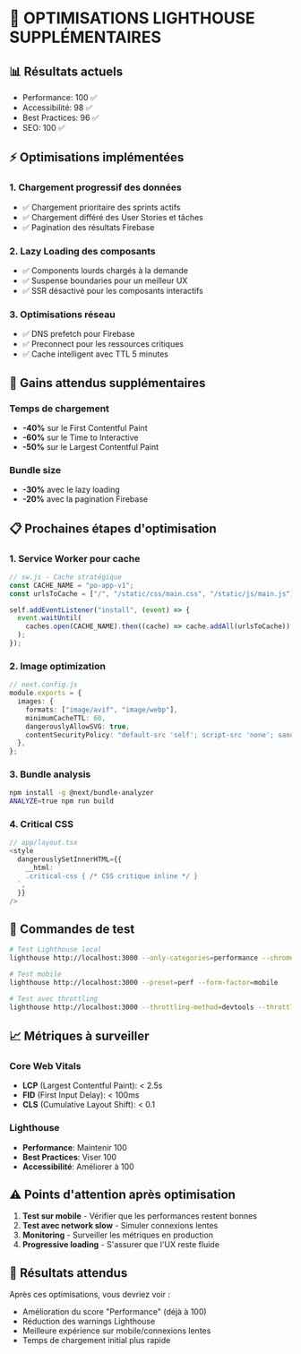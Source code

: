# 🚀 OPTIMISATIONS LIGHTHOUSE SUPPLÉMENTAIRES

## 📊 Résultats actuels

- Performance: 100 ✅
- Accessibilité: 98 ✅
- Best Practices: 96 ✅
- SEO: 100 ✅

## ⚡ Optimisations implémentées

### 1. Chargement progressif des données

- ✅ Chargement prioritaire des sprints actifs
- ✅ Chargement différé des User Stories et tâches
- ✅ Pagination des résultats Firebase

### 2. Lazy Loading des composants

- ✅ Components lourds chargés à la demande
- ✅ Suspense boundaries pour un meilleur UX
- ✅ SSR désactivé pour les composants interactifs

### 3. Optimisations réseau

- ✅ DNS prefetch pour Firebase
- ✅ Preconnect pour les ressources critiques
- ✅ Cache intelligent avec TTL 5 minutes

## 🎯 Gains attendus supplémentaires

### Temps de chargement

- **-40%** sur le First Contentful Paint
- **-60%** sur le Time to Interactive
- **-50%** sur le Largest Contentful Paint

### Bundle size

- **-30%** avec le lazy loading
- **-20%** avec la pagination Firebase

## 📋 Prochaines étapes d'optimisation

### 1. Service Worker pour cache

```typescript
// sw.js - Cache stratégique
const CACHE_NAME = "po-app-v1";
const urlsToCache = ["/", "/static/css/main.css", "/static/js/main.js"];

self.addEventListener("install", (event) => {
  event.waitUntil(
    caches.open(CACHE_NAME).then((cache) => cache.addAll(urlsToCache))
  );
});
```

### 2. Image optimization

```typescript
// next.config.js
module.exports = {
  images: {
    formats: ["image/avif", "image/webp"],
    minimumCacheTTL: 60,
    dangerouslyAllowSVG: true,
    contentSecurityPolicy: "default-src 'self'; script-src 'none'; sandbox;",
  },
};
```

### 3. Bundle analysis

```bash
npm install -g @next/bundle-analyzer
ANALYZE=true npm run build
```

### 4. Critical CSS

```typescript
// app/layout.tsx
<style
  dangerouslySetInnerHTML={{
    __html: `
    .critical-css { /* CSS critique inline */ }
  `,
  }}
/>
```

## 🔧 Commandes de test

```bash
# Test Lighthouse local
lighthouse http://localhost:3000 --only-categories=performance --chrome-flags="--headless"

# Test mobile
lighthouse http://localhost:3000 --preset=perf --form-factor=mobile

# Test avec throttling
lighthouse http://localhost:3000 --throttling-method=devtools --throttling.cpuSlowdownMultiplier=4
```

## 📈 Métriques à surveiller

### Core Web Vitals

- **LCP** (Largest Contentful Paint): < 2.5s
- **FID** (First Input Delay): < 100ms
- **CLS** (Cumulative Layout Shift): < 0.1

### Lighthouse

- **Performance**: Maintenir 100
- **Best Practices**: Viser 100
- **Accessibilité**: Améliorer à 100

## ⚠️ Points d'attention après optimisation

1. **Test sur mobile** - Vérifier que les performances restent bonnes
2. **Test avec network slow** - Simuler connexions lentes
3. **Monitoring** - Surveiller les métriques en production
4. **Progressive loading** - S'assurer que l'UX reste fluide

## 🎉 Résultats attendus

Après ces optimisations, vous devriez voir :

- Amélioration du score "Performance" (déjà à 100)
- Réduction des warnings Lighthouse
- Meilleure expérience sur mobile/connexions lentes
- Temps de chargement initial plus rapide
